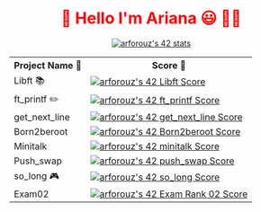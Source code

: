<h1 style="color: red;" align="center" >🔱 Hello I'm Ariana 😃 👋🏻</h1> 


<p align="center">
  <a href="https://github.com/JaeSeoKim/badge42">
    <img src="https://badge42.vercel.app/api/v2/clgp32gkb006408ml5lk8fers/stats?cursusId=21&coalitionId=65" alt="arforouz's 42 stats" />
  </a>
</p>

<table>
  <tr>
    <th>Project Name 🧠</th>
    <th>Score 💯</th>
  </tr>
  <tr>
    <td>Libft 📚</td>
    <td><a href="https://github.com/JaeSeoKim/badge42"><img src="https://badge42.vercel.app/api/v2/clgp32gkb006408ml5lk8fers/project/2778653" alt="arforouz's 42 Libft Score" /></a></td>
  </tr>
  <tr>
    <td>ft_printf ✏️</td>
    <td><a href="https://github.com/JaeSeoKim/badge42"><img src="https://badge42.vercel.app/api/v2/clgp32gkb006408ml5lk8fers/project/2844857" alt="arforouz's 42 ft_printf Score" /></a></td>
  </tr>
  <tr>
    <td>get_next_line</td>
    <td><a href="https://github.com/JaeSeoKim/badge42"><img src="https://badge42.vercel.app/api/v2/clgp32gkb006408ml5lk8fers/project/2931588" alt="arforouz's 42 get_next_line Score" /></a></td>
  </tr>
  <tr>
    <td>Born2beroot</td>
    <td><a href="https://github.com/JaeSeoKim/badge42"><img src="https://badge42.vercel.app/api/v2/clgp32gkb006408ml5lk8fers/project/2916992" alt="arforouz's 42 Born2beroot Score" /></a></td>
  </tr>
  <tr>
    <td>Minitalk</td>
    <td><a href="https://github.com/JaeSeoKim/badge42"><img src="https://badge42.vercel.app/api/v2/clgp32gkb006408ml5lk8fers/project/2977474" alt="arforouz's 42 minitalk Score" /></a></td>
  </tr>
  <tr>
    <td>Push_swap</td>
    <td><a href="https://github.com/JaeSeoKim/badge42"><img src="https://badge42.vercel.app/api/v2/clgp32gkb006408ml5lk8fers/project/3067978" alt="arforouz's 42 push_swap Score" /></a></td>
  </tr>
    <tr>
    <td>so_long 🎮</td>
    <td><a href="https://github.com/JaeSeoKim/badge42"><img src="https://badge42.vercel.app/api/v2/clgp32gkb006408ml5lk8fers/project/3099321" alt="arforouz's 42 so_long Score" /></a></td>
  </tr>
  <tr>
    <td>Exam02 </td>
    <td><a href="https://github.com/JaeSeoKim/badge42"><img src="https://badge42.vercel.app/api/v2/clgp32gkb006408ml5lk8fers/project/3021857" alt="arforouz's 42 Exam Rank 02 Score" /></a></td>
  </tr>
</table>
